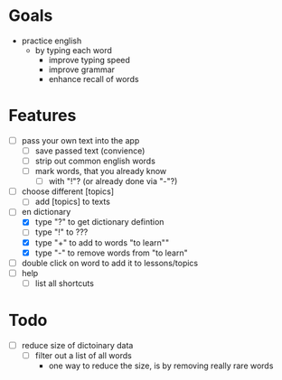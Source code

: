 
# Goals
- practice english
    - by typing each word
        - improve typing speed
        - improve grammar
        - enhance recall of words

# Features
- [ ] pass your own text into the app
    - [ ] save passed text (convience)
    - [ ] strip out common english words
    - [ ] mark words, that you already know
        - [ ] with "!"? (or already done via "-"?)
- [ ] choose different [topics]
    - [ ] add [topics] to texts
- [ ] en dictionary
    - [x] type "?" to get dictionary defintion
    - [ ] type "!" to ???
    - [x] type "+" to add to words "to learn""
    - [x] type "-" to remove words from "to learn"
- [ ] double click on word to add it to lessons/topics
- [ ] help
    - [ ] list all shortcuts

# Todo
- [ ] reduce size of dictoinary data
    - [ ] filter out a list of all words
        - one way to reduce the size, is by removing really rare words
